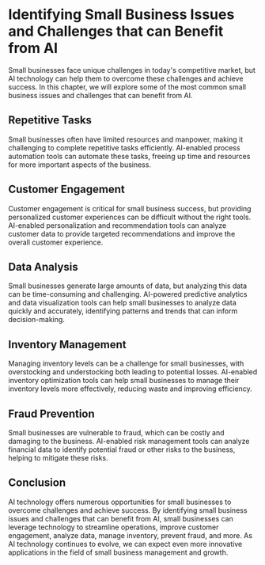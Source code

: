 Identifying Small Business Issues and Challenges that can Benefit from AI
==================================================================================================================================

Small businesses face unique challenges in today's competitive market, but AI technology can help them to overcome these challenges and achieve success. In this chapter, we will explore some of the most common small business issues and challenges that can benefit from AI.

Repetitive Tasks
----------------

Small businesses often have limited resources and manpower, making it challenging to complete repetitive tasks efficiently. AI-enabled process automation tools can automate these tasks, freeing up time and resources for more important aspects of the business.

Customer Engagement
-------------------

Customer engagement is critical for small business success, but providing personalized customer experiences can be difficult without the right tools. AI-enabled personalization and recommendation tools can analyze customer data to provide targeted recommendations and improve the overall customer experience.

Data Analysis
-------------

Small businesses generate large amounts of data, but analyzing this data can be time-consuming and challenging. AI-powered predictive analytics and data visualization tools can help small businesses to analyze data quickly and accurately, identifying patterns and trends that can inform decision-making.

Inventory Management
--------------------

Managing inventory levels can be a challenge for small businesses, with overstocking and understocking both leading to potential losses. AI-enabled inventory optimization tools can help small businesses to manage their inventory levels more effectively, reducing waste and improving efficiency.

Fraud Prevention
----------------

Small businesses are vulnerable to fraud, which can be costly and damaging to the business. AI-enabled risk management tools can analyze financial data to identify potential fraud or other risks to the business, helping to mitigate these risks.

Conclusion
----------

AI technology offers numerous opportunities for small businesses to overcome challenges and achieve success. By identifying small business issues and challenges that can benefit from AI, small businesses can leverage technology to streamline operations, improve customer engagement, analyze data, manage inventory, prevent fraud, and more. As AI technology continues to evolve, we can expect even more innovative applications in the field of small business management and growth.
